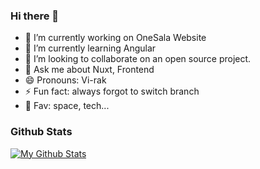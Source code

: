### Hi there 👋

- 🔭 I’m currently working on OneSala Website
- 🌱 I’m currently learning Angular
- 👯 I’m looking to collaborate on an open source project.
- 💬 Ask me about Nuxt, Frontend
- 😄 Pronouns: Vi-rak
- ⚡ Fun fact: always forgot to switch branch
- 🍕 Fav: space, tech...

### Github Stats

[![My Github Stats](https://github-readme-stats.vercel.app/api?username=virakkhun&count_private=true&theme=default&show_icons=true)](https://github.com/virakkhun)
